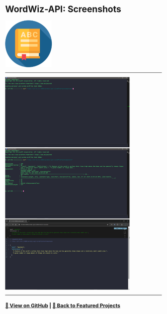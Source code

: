 # WordWiz-API: Screenshots 

<img src="WordWiz-API-1.png" alt="WordWiz-API_logo" width="150">

---

<a href="WordWiz-API-2.png"><img src="WordWiz-API-2.png" width="400"></a>
<a href="WordWiz-API-3.png"><img src="WordWiz-API-3.png" width="400"></a>
<a href="WordWiz-API-4.png"><img src="WordWiz-API-4.png" width="400"></a>

---

### [🔗 View on GitHub](https://github.com/emads22/WordWiz-API) | [🔗 Back to Featured Projects](../../../README.md#-web-development-and-api)
